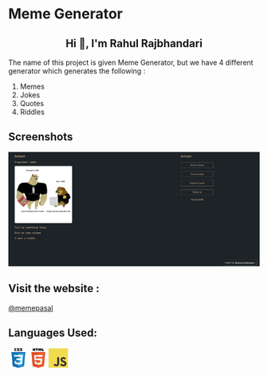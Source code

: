 
# Meme Generator

<h2 align="center">Hi 👋, I'm Rahul Rajbhandari</h2>


The name of this project is given Meme Generator, but we have 4 different generator which generates the following :

1. Memes 
2. Jokes
3. Quotes
4. Riddles




## Screenshots

![App Screenshot](Images/Screenshot.png)

## Visit the website :
[@memepasal](https://memepasal.netlify.app)


## Languages Used:
<p align="left">
<img src="https://raw.githubusercontent.com/devicons/devicon/master/icons/css3/css3-original-wordmark.svg" alt="css3" width="40" height="40"/><img src="https://raw.githubusercontent.com/devicons/devicon/master/icons/html5/html5-original-wordmark.svg" alt="html5" width="40" height="40"/><img src="https://raw.githubusercontent.com/devicons/devicon/master/icons/javascript/javascript-original.svg" alt="javascript" width="40" height="40"/>
</p>